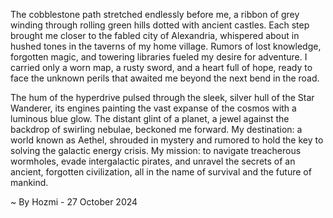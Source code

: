 
The cobblestone path stretched endlessly before me, a ribbon of grey winding through rolling green hills dotted with ancient castles. Each step brought me closer to the fabled city of Alexandria, whispered about in hushed tones in the taverns of my home village. Rumors of lost knowledge, forgotten magic, and towering libraries fueled my desire for adventure. I carried only a worn map, a rusty sword, and a heart full of hope, ready to face the unknown perils that awaited me beyond the next bend in the road.

The hum of the hyperdrive pulsed through the sleek, silver hull of the Star Wanderer, its engines painting the vast expanse of the cosmos with a luminous blue glow. The distant glint of a planet, a jewel against the backdrop of swirling nebulae, beckoned me forward.  My destination: a world known as Aethel, shrouded in mystery and rumored to hold the key to solving the galactic energy crisis. My mission: to navigate treacherous wormholes, evade intergalactic pirates, and unravel the secrets of an ancient, forgotten civilization, all in the name of survival and the future of mankind. 

~ By Hozmi - 27 October 2024
